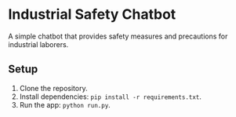 # Industrial Safety Chatbot

A simple chatbot that provides safety measures and precautions for industrial laborers.

## Setup
1. Clone the repository.
2. Install dependencies: `pip install -r requirements.txt`.
3. Run the app: `python run.py`.